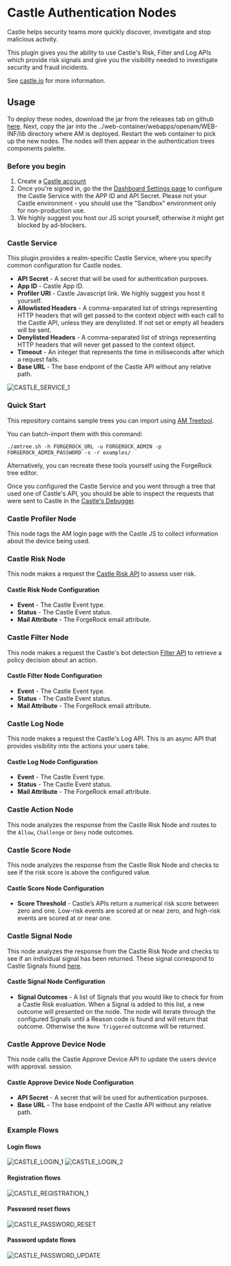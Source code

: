 <!--
 * The contents of this file are subject to the terms of the Common Development and
 * Distribution License (the License). You may not use this file except in compliance with the
 * License.
 *
 * You can obtain a copy of the License at legal/CDDLv1.0.txt. See the License for the
 * specific language governing permission and limitations under the License.
 *
 * When distributing Covered Software, include this CDDL Header Notice in each file and include
 * the License file at legal/CDDLv1.0.txt. If applicable, add the following below the CDDL
 * Header, with the fields enclosed by brackets [] replaced by your own identifying
 * information: "Portions copyright [year] [name of copyright owner]".
 *
 * Copyright 2019 ForgeRock AS.
-->
# Castle Authentication Nodes

Castle helps security teams more quickly discover, investigate and stop malicious activity. 

This plugin gives you the ability to use Castle's Risk, Filter and Log APIs which provide risk signals 
and give you the visibility needed to investigate security and fraud incidents. 

See [castle.io](https://castle.io) for more information.

## Usage

To deploy these nodes, download the jar from the releases tab on github
[here](https://github.com/ForgeRock/Castle-Auth-Tree-Nodes/releases/latest). Next, copy the jar into the
../web-container/webapps/openam/WEB-INF/lib directory where AM is deployed. Restart the web container to pick up the
new nodes. The nodes will then appear in the authentication trees components palette.

### Before you begin

1. Create a [Castle account](https://dashboard.castle.io/signup/new)
2. Once you're signed in, go the the [Dashboard Settings page](https://dashboard.castle.io/settings/general) to configure the Castle Service with the APP ID and API Secret. Please not your Castle environment - you should use the "Sandbox" environment only for non-production use.
3. We highly suggest you host our JS script yourself, otherwise it might get blocked by ad-blockers.

### Castle Service
This plugin provides a realm-specific Castle Service, where you specify common configuration for Castle nodes.

* **API Secret** - A secret that will be used for authentication purposes.
* **App ID** - Castle App ID.
* **Profiler URI** - Castle Javascript link. We highly suggest you host it yourself.
* **Allowlisted Headers** - A comma-separated list of strings representing HTTP headers that will get passed to the 
  context object with each call to the Castle API, unless they are denylisted. If not set or empty all headers will 
  be sent.
* **Denylisted Headers** - A comma-separated list of strings representing HTTP headers that will never get passed to 
  the context object.
* **Timeout** - An integer that represents the time in milliseconds after which a request fails.
* **Base URL** - The base endpoint of the Castle API without any relative path.


![CASTLE_SERVICE_1](./images/castle_service.png)

### Quick Start

This repository contains sample trees you can import using [AM Treetool](https://github.com/vscheuber/AM-treetool).

You can batch-import them with this command:

```
./amtree.sh -h FORGEROCK_URL -u FORGEROCK_ADMIN -p FORGEROCK_ADMIN_PASSWORD -s -r examples/
```

Alternatively, you can recreate these tools yourself using the ForgeRock tree editor.

Once you configured the Castle Service and you went through a tree that used one of Castle's API,
you should be able to inspect the requests that were sent to Castle in the [Castle's Debugger](https://dashboard.cas.tl/debug-console/events).


### Castle Profiler Node

This node tags the AM login page with the Castle JS to collect information about the device being used.

### Castle Risk Node

This node makes a request the [Castle Risk API](https://castle.io/risk-api/) to assess user risk.

#### Castle Risk Node Configuration

* **Event** - The Castle Event type.
* **Status** - The Castle Event status.
* **Mail Attribute** - The ForgeRock email attribute.

### Castle Filter Node

This node makes a request the Castle's bot detection [Filter API](https://castle.io/filter-api/) to retrieve a policy decision about an action.

#### Castle Filter Node Configuration

* **Event** - The Castle Event type.
* **Status** - The Castle Event status.
* **Mail Attribute** - The ForgeRock email attribute.

### Castle Log Node

This node makes a request the Castle's Log API. This is an async API that provides visibility into the actions your users take.

#### Castle Log Node Configuration

* **Event** - The Castle Event type.
* **Status** - The Castle Event status.
* **Mail Attribute** - The ForgeRock email attribute.

### Castle Action Node

This node analyzes the response from the Castle Risk Node and routes to the <code>Allow</code>,
<code>Challenge</code> or <code>Deny</code> node outcomes.

### Castle Score Node
This node analyzes the response from the Castle Risk Node and checks to see if the risk score is
above the configured value.

#### Castle Score Node Configuration

* **Score Threshold** - Castle’s APIs return a numerical risk score between zero and one. Low-risk events are scored 
  at or near zero, and high-risk events are scored at or near one.

### Castle Signal Node
This node analyzes the response from the Castle Risk Node and checks to see if an individual signal
has been returned. These signal correspond to Castle Signals found [here](https://docs.castle.io/v1/reference/signals/).

#### Castle Signal Node Configuration
* **Signal Outcomes** - A list of Signals that you would like to check for from a Castle Risk
  evaluation. When a Signal is added to this list, a new outcome will presented on the node. The node will
  iterate through the configured Signals until a Reason code is found and will return that outcome. Otherwise
  the <code>None Triggered</code> outcome will be returned.

### Castle Approve Device Node
This node calls the Castle Approve Device API to update the users device with approval. 
session.

#### Castle Approve Device Node Configuration

* **API Secret** - A secret that will be used for authentication purposes.
* **Base URL** - The base endpoint of the Castle API without any relative path.

### Example Flows

#### Login flows
![CASTLE_LOGIN_1](./images/castle_login_flow.png)
![CASTLE_LOGIN_2](./images/castle_login_flow2.png)

#### Registration flows
![CASTLE_REGISTRATION_1](./images/castle_registration_flow.png)

#### Password reset flows
![CASTLE_PASSWORD_RESET](./images/castle_password_reset_flow.png)

#### Password update flows
![CASTLE_PASSWORD_UPDATE](./images/castle_password_update_flow.png)
